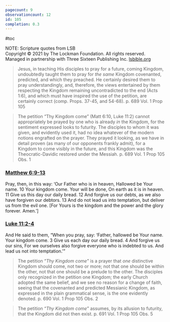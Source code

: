 ```yaml
---
pagecount: 9
observationcount: 12
id: 105
completion: 0.3
---
```

#toc

NOTE: Scripture quotes from LSB  
Copyright © 2021 by The Lockman Foundation. All rights reserved.  
Managed in partnership with Three Sixteen Publishing Inc. [lsbible.org](https://www.lsbible.org/)

>Jesus, in teaching His disciples to pray for a future, coming Kingdom, undoubtedly taught them to pray for *the same* Kingdom covenanted, predicted, and which they preached. He certainly desired them to pray understandingly, and, therefore, the views entertained by them respecting the Kingdom remaining uncontradicted to the end (Acts 1:6), and which must have inspired the use of the petition, are certainly correct (comp. Props. 37-45, and 54-68).
>p. 689 Vol. 1 Prop 105 

>The petition “Thy Kingdom come” (Matt 6:10, Luke 11:2) cannot appropriately be prayed by one who is already *in* the Kingdom, for the sentiment expressed looks to futurity. The disciples to whom it was given, and evidently used it, had no idea whatever of the modern notions engrafted on the prayer. They prayed it looking, as we have in detail proven (as many of our opponents frankly admit), for a Kingdom to come visibly in the future, and this Kingdom was the Theocratic-Davidic restored under the Messiah.
>p. 689 Vol. 1 Prop 105 Obs. 1

### [Matthew 6:9-13](https://read.lsbible.org/?q=matt+6%3A9-13)
Pray, then, in this way:
‘Our Father who is in heaven,
Hallowed be Your name.
10 Your kingdom come.
Your will be done,
On earth as it is in heaven.
11 Give us this day our daily bread.
12 And forgive us our debts, as we also have forgiven our debtors.
13 And do not lead us into temptation, but deliver us from the evil one. 
[For Yours is the kingdom and the power and the glory forever. Amen.’]

### [Luke 11:2-4](https://read.lsbible.org/?q=luke+11%3A2-4)
And He said to them, “When you pray, say:
‘Father, hallowed be Your name.
Your kingdom come.
3 Give us each day our daily bread.
4 And forgive us our sins,
For we ourselves also forgive everyone who is indebted to us.
And lead us not into temptation.’”



>The petition “*Thy Kingdom come*” is a prayer that *one* distinctive Kingdom should come, not two or more; not that one should be within the other, not that one should be a prelude to the other. The disciples only recognized in the petition one Kingdom; the early Church adopted the same belief, and we see no reason for a change of faith, seeing that the covenanted and predicted Messianic Kingdom, as expressed in the plain grammatical sense, is the one evidently denoted.
>p. 690 Vol. 1 Prop 105 Obs. 2

>The petition “*Thy Kingdom come*” assumes, by its allusion to futurity, that the Kingdom did not then exist.
>p. 691 Vol. 1 Prop 105 Obs. 5












